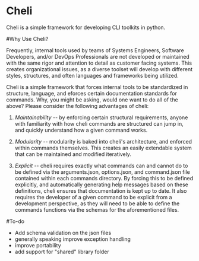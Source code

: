 # Cheli

Cheli is a simple framework for developing CLI toolkits in python. 

#Why Use Cheli?

Frequently, internal tools used by teams of Systems Engineers, Software Developers, and/or DevOps Professionals are not developed or maintained with the same rigor and attention to detail as customer facing systems. This creates organizational issues, as a diverse toolset will develop with different styles, structures, and often languages and frameworks being utilized. 

Cheli is a simple framework that forces internal tools to be standardized in structure, language, and eforces certain documentation standards for commands. Why, you might be asking, would one want to do all of the above? Please consider the following advantages of cheli:

1) *Maintainability* -- by enforcing certain structural requirements, anyone with familiarity with how cheli commands are structured can jump in, and quickly understand how a given command works.

2) *Modularity* -- modularity is baked into cheli's architecture, and enforced within commands themselves. This creates an easily extendable system that can be maintained and modified iteratively. 

3) *Explicit* -- cheli requires exactly what commands can and cannot do to be defined via the arguments.json, options.json, and command.json file contained within each commands directory. By forcing this to be defined explicitly, and automatically generating help messages based on these definitions, cheli ensures that documentation is kept up to date. It also requires the developer of a given command to be explicit from a development perspective, as they will need to be able to define the commands functions via the schemas for the aforementioned files. 


#To-do
* Add schema validation on the json files
* generally speaking improve exception handling
* improve portability
* add support for "shared" library folder

